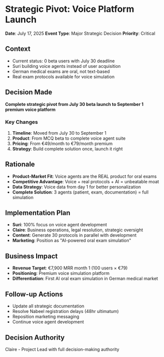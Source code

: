 # Strategic Pivot: Voice Platform Launch
**Date**: July 17, 2025
**Event Type**: Major Strategic Decision
**Priority**: Critical

## Context
- Current status: 0 beta users with July 30 deadline
- Suri building voice agents instead of user acquisition
- German medical exams are oral, not text-based
- Real exam protocols available for voice simulation

## Decision Made
**Complete strategic pivot from July 30 beta launch to September 1 premium voice platform**

### Key Changes
1. **Timeline**: Moved from July 30 to September 1
2. **Product**: From MCQ beta to complete voice agent suite
3. **Pricing**: From €49/month to €79/month premium
4. **Strategy**: Build complete solution once, launch it right

## Rationale
- **Product-Market Fit**: Voice agents are the REAL product for oral exams
- **Competitive Advantage**: Voice + real protocols + AI = unbeatable moat
- **Data Strategy**: Voice data from day 1 for better personalization
- **Complete Solution**: 3 agents (patient, exam, documentation) = full simulation

## Implementation Plan
- **Suri**: 100% focus on voice agent development
- **Claire**: Business operations, legal resolution, strategic oversight
- **Content**: Generate 30 protocols in parallel with development
- **Marketing**: Position as "AI-powered oral exam simulation"

## Business Impact
- **Revenue Target**: €7,900 MRR month 1 (100 users × €79)
- **Positioning**: Premium voice simulation platform
- **Differentiation**: First AI oral exam simulation in German medical market

## Follow-up Actions
- Update all strategic documentation
- Resolve Nabeel registration delays (48hr ultimatum)
- Reposition marketing messaging
- Continue voice agent development

## Decision Authority
Claire - Project Lead with full decision-making authority